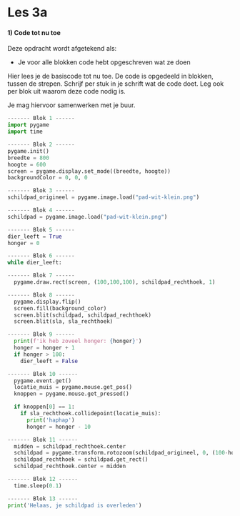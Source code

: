 # Les 3a

#### 1\) Code tot nu toe

Deze opdracht wordt afgetekend als:

* Je voor alle blokken code hebt opgeschreven wat ze doen

Hier lees je de basiscode tot nu toe. De code is opgedeeld in blokken, tussen de strepen. Schrijf per stuk in je schrift wat de code doet. Leg ook per blok uit waarom deze code nodig is. 

Je mag hiervoor samenwerken met je buur.

```python
------- Blok 1 ------
import pygame
import time

------- Blok 2 ------
pygame.init()
breedte = 800
hoogte = 600
screen = pygame.display.set_mode((breedte, hoogte))
backgroundColor = 0, 0, 0

------- Blok 3 ------
schildpad_origineel = pygame.image.load("pad-wit-klein.png")

------- Blok 4 ------
schildpad = pygame.image.load("pad-wit-klein.png")

------- Blok 5 ------
dier_leeft = True
honger = 0

------- Blok 6 ------
while dier_leeft:

------- Blok 7 ------
  pygame.draw.rect(screen, (100,100,100), schildpad_rechthoek, 1)

------- Blok 8 ------
  pygame.display.flip()
  screen.fill(background_color)
  screen.blit(schildpad, schildpad_rechthoek)
  screen.blit(sla, sla_rechthoek)

------- Blok 9 ------
  print(f'ik heb zoveel honger: {honger}')
  honger = honger + 1
  if honger > 100:
    dier_leeft = False

------- Blok 10 ------
  pygame.event.get()
  locatie_muis = pygame.mouse.get_pos()
  knoppen = pygame.mouse.get_pressed()

  if knoppen[0] == 1:
    if sla_rechthoek.collidepoint(locatie_muis):
      print('haphap')
      honger = honger - 10

------- Blok 11 ------
  midden = schildpad_rechthoek.center
  schildpad = pygame.transform.rotozoom(schildpad_origineel, 0, (100-honger)/100)
  schildpad_rechthoek = schildpad.get_rect()
  schildpad_rechthoek.center = midden

------- Blok 12 ------
  time.sleep(0.1)

------- Blok 13 ------
print('Helaas, je schildpad is overleden')
```




